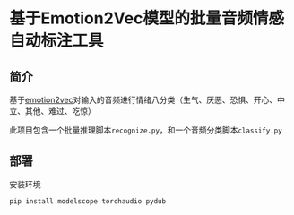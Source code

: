 # 基于Emotion2Vec模型的批量音频情感自动标注工具
## 简介
基于[emotion2vec](https://www.modelscope.cn/models/iic/emotion2vec_base_finetuned/summary)对输入的音频进行情绪八分类（生气、厌恶、恐惧、开心、中立、其他、难过、吃惊）

此项目包含一个批量推理脚本`recognize.py`，和一个音频分类脚本`classify.py`

## 部署
安装环境

`pip install modelscope torchaudio pydub`
